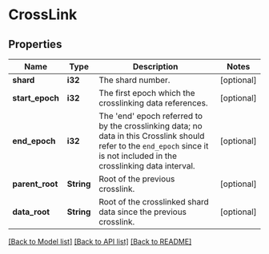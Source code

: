 # CrossLink

## Properties

Name | Type | Description | Notes
------------ | ------------- | ------------- | -------------
**shard** | **i32** | The shard number. | [optional] 
**start_epoch** | **i32** | The first epoch which the crosslinking data references. | [optional] 
**end_epoch** | **i32** | The 'end' epoch referred to by the crosslinking data; no data in this Crosslink should refer to the `end_epoch` since it is not included in the crosslinking data interval. | [optional] 
**parent_root** | **String** | Root of the previous crosslink. | [optional] 
**data_root** | **String** | Root of the crosslinked shard data since the previous crosslink. | [optional] 

[[Back to Model list]](../README.md#documentation-for-models) [[Back to API list]](../README.md#documentation-for-api-endpoints) [[Back to README]](../README.md)


